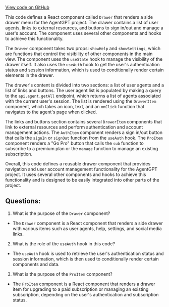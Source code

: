 [View code on GitHub](/src/components/Drawer.tsx)

This code defines a React component called `Drawer` that renders a side drawer menu for the AgentGPT project. The drawer contains a list of user agents, links to external resources, and buttons to sign in/out and manage a user's account. The component uses several other components and hooks to achieve this functionality.

The `Drawer` component takes two props: `showHelp` and `showSettings`, which are functions that control the visibility of other components in the main view. The component uses the `useState` hook to manage the visibility of the drawer itself. It also uses the `useAuth` hook to get the user's authentication status and session information, which is used to conditionally render certain elements in the drawer.

The drawer's content is divided into two sections: a list of user agents and a list of links and buttons. The user agent list is populated by making a query to the `api.agent.getAll` endpoint, which returns a list of agents associated with the current user's session. The list is rendered using the `DrawerItem` component, which takes an icon, text, and an `onClick` function that navigates to the agent's page when clicked.

The links and buttons section contains several `DrawerItem` components that link to external resources and perform authentication and account management actions. The `AuthItem` component renders a sign in/out button that calls the `signIn` or `signOut` function from the `useAuth` hook. The `ProItem` component renders a "Go Pro" button that calls the `sub` function to subscribe to a premium plan or the `manage` function to manage an existing subscription.

Overall, this code defines a reusable drawer component that provides navigation and user account management functionality for the AgentGPT project. It uses several other components and hooks to achieve this functionality and is designed to be easily integrated into other parts of the project.
## Questions: 
 1. What is the purpose of the `Drawer` component?
- The `Drawer` component is a React component that renders a side drawer with various items such as user agents, help, settings, and social media links.

2. What is the role of the `useAuth` hook in this code?
- The `useAuth` hook is used to retrieve the user's authentication status and session information, which is then used to conditionally render certain components and data.

3. What is the purpose of the `ProItem` component?
- The `ProItem` component is a React component that renders a drawer item for upgrading to a paid subscription or managing an existing subscription, depending on the user's authentication and subscription status.